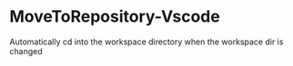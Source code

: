 # MoveToRepository-Vscode
Automatically cd into the workspace directory when the workspace dir is changed
